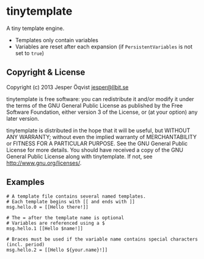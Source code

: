tinytemplate
============

A tiny template engine.

* Templates only contain variables
* Variables are reset after each expansion (if `PersistentVariables` is not set to `true`)

Copyright & License
-------------------

Copyright (c) 2013 Jesper Öqvist <jesper@llbit.se>

tinytemplate is free software: you can redistribute it and/or modify
it under the terms of the GNU General Public License as published by
the Free Software Foundation, either version 3 of the License, or
(at your option) any later version.

tinytemplate is distributed in the hope that it will be useful,
but WITHOUT ANY WARRANTY; without even the implied warranty of
MERCHANTABILITY or FITNESS FOR A PARTICULAR PURPOSE.  See the
GNU General Public License for more details.
You should have received a copy of the GNU General Public License
along with tinytemplate.  If not, see <http://www.gnu.org/licenses/>.

Examples
--------

    # A template file contains several named templates.
    # Each template begins with [[ and ends with ]]
    msg.hello.0 = [[Hello there!]]
    
    # The = after the template name is optional
    # Variables are referenced using a $
    msg.hello.1 [[Hello $name!]]
    
    # Braces must be used if the variable name contains special characters (incl. period)
    msg.hello.2 = [[Hello ${your.name}!]]
